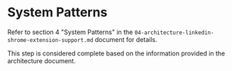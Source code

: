 # System Patterns

Refer to section 4 "System Patterns" in the `04-architecture-linkedin-shrome-extension-support.md` document for details.

This step is considered complete based on the information provided in the architecture document. 